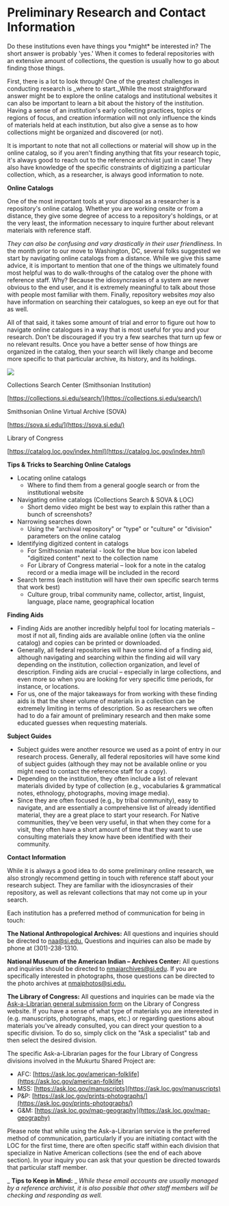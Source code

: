 # Preliminary Research and Contact Information

Do these institutions even have things you \*might\* be interested in? The short answer is probably 'yes.' When it comes to federal repositories with an extensive amount of collections, the question is usually how to go about finding those things.

First, there is a lot to look through! One of the greatest challenges in conducting research is _where to start._While the most straightforward answer might be to explore the online catalogs and institutional websites it can also be important to learn a bit about the history of the institution. Having a sense of an institution's early collecting practices, topics or regions of focus, and creation information will not only influence the kinds of materials held at each institution, but also give a sense as to how collections might be organized and discovered (or not).

It is important to note that not all collections or material will show up in the online catalog, so if you aren't finding anything that fits your research topic, it's always good to reach out to the reference archivist just in case! They also have knowledge of the specific constraints of digitizing a particular collection, which, as a researcher, is always good information to note.

**Online Catalogs**

One of the most important tools at your disposal as a researcher is a repository's online catalog. Whether you are working onsite or from a distance, they give some degree of access to a repository's holdings, or at the very least, the information necessary to inquire further about relevant materials with reference staff.

_They can also be confusing and vary drastically in their user friendliness._ In the month prior to our move to Washington, DC, several folks suggested we start by navigating online catalogs from a distance. While we give this same advice, it is important to mention that one of the things we ultimately found most helpful was to do walk-throughs of the catalog over the phone with reference staff. Why? Because the idiosyncrasies of a system are never obvious to the end user, and it is extremely meaningful to talk about those with people most familiar with them. Finally, repository websites _may_ also have information on searching their catalogues, so keep an eye out for that as well.

All of that said, it takes some amount of trial and error to figure out how to navigate online catalogues in a way that is most useful for you and your research. Don't be discouraged if you try a few searches that turn up few or no relevant results. Once you have a better sense of how things are organized in the catalog, then your search will likely change and become more specific to that particular archive, its history, and its holdings.

![](RackMultipart20231215-1-2t6mao_html_d003bc8f3e7d2393.png)

Collections Search Center (Smithsonian Institution)

[https://collections.si.edu/search/](https://collections.si.edu/search/)

Smithsonian Online Virtual Archive (SOVA)

[https://sova.si.edu/](https://sova.si.edu/)

Library of Congress

[https://catalog.loc.gov/index.html](https://catalog.loc.gov/index.html)

**Tips & Tricks to Searching Online Catalogs**

- Locating online catalogs
  - Where to find them from a general google search or from the institutional website
- Navigating online catalogs (Collections Search & SOVA & LOC)
  - Short demo video might be best way to explain this rather than a bunch of screenshots?
- Narrowing searches down
  - Using the "archival repository" or "type" or "culture" or "division" parameters on the online catalog
- Identifying digitized content in catalogs
  - For Smithsonian material - look for the blue box icon labeled "digitized content" next to the collection name
  - For Library of Congress material – look for a note in the catalog record or a media image will be included in the record
- Search terms (each institution will have their own specific search terms that work best)
  - Culture group, tribal community name, collector, artist, linguist, language, place name, geographical location

**Finding Aids**

- Finding Aids are another incredibly helpful tool for locating materials – most if not all, finding aids are available online (often via the online catalog) and copies can be printed or downloaded.
- Generally, all federal repositories will have some kind of a finding aid, although navigating and searching within the finding aid will vary depending on the institution, collection organization, and level of description. Finding aids are crucial – especially in large collections, and even more so when you are looking for very specific time periods, for instance, or locations.
- For us, one of the major takeaways for from working with these finding aids is that the sheer volume of materials in a collection can be extremely limiting in terms of description. So as researchers we often had to do a fair amount of preliminary research and then make some educated guesses when requesting materials.

**Subject Guides**

- Subject guides were another resource we used as a point of entry in our research process. Generally, all federal repositories will have some kind of subject guides (although they may not be available online or you might need to contact the reference staff for a copy).
- Depending on the institution, they often include a list of relevant materials divided by type of collection (e.g., vocabularies & grammatical notes, ethnology, photographs, moving image media).
- Since they are often focused (e.g., by tribal community), easy to navigate, and are essentially a comprehensive list of already identified material, they are a great place to start your research. For Native communities, they've been very useful, in that when they come for a visit, they often have a short amount of time that they want to use consulting materials they know have been identified with their community.

**Contact Information**

While it is always a good idea to do some preliminary online research, we also strongly recommend getting in touch with reference staff about your research subject. They are familiar with the idiosyncrasies of their repository, as well as relevant collections that may not come up in your search.

Each institution has a preferred method of communication for being in touch:

**The National Anthropological Archives:** All questions and inquiries should be directed to [naa@si.edu.](mailto:naa@si.edu) Questions and inquiries can also be made by phone at (301)-238-1310.

**National Museum of the American Indian – Archives Center:** All questions and inquiries should be directed to [nmaiarchives@si.edu](mailto:nmaiarchives@si.edu). If you are specifically interested in photographs, those questions can be directed to the photo archives at [nmaiphotos@si.edu.](mailto:nmaiphotos@si.edu)

**The Library of Congress:** All questions and inquiries can be made via the [Ask-a-Librarian general submission form](https://ask.loc.gov/#s-la-box-83050-container-tab0) on the Library of Congress website. If you have a sense of what type of materials you are interested in (e.g. manuscripts, photographs, maps, etc.) or regarding questions about materials you've already consulted, you can direct your question to a specific division. To do so, simply click on the "Ask a specialist" tab and then select the desired division.

The specific Ask-a-Librarian pages for the four Library of Congress divisions involved in the Mukurtu Shared Project are:

- AFC: [https://ask.loc.gov/american-folklife](https://ask.loc.gov/american-folklife)
- MSS: [https://ask.loc.gov/manuscripts](https://ask.loc.gov/manuscripts)
- P&P: [https://ask.loc.gov/prints-photographs/](https://ask.loc.gov/prints-photographs/)
- G&M: [https://ask.loc.gov/map-geography](https://ask.loc.gov/map-geography)

Please note that while using the Ask-a-Librarian service is the preferred method of communication, particularly if you are initiating contact with the LOC for the first time, there are often specific staff within each division that specialize in Native American collections (see the end of each above section). In your inquiry you can ask that your question be directed towards that particular staff member.

_ **Tips to Keep in Mind:** _ _While these email accounts are usually managed by a reference archivist, it is also possible that other staff members will be checking and responding as well._
